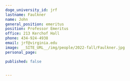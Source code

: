```yaml
---
doge_university_id: jrf
lastname: Faulkner
name: John
general_position: emeritus
position: Professor Emeritus
office: 213 Kerchof Hall
phone: 434-924-4938
email: jrf@virginia.edu
image: __SITE_URL__/img/people/2022-fall/Faulkner.jpg 
personal_page:

published: false


---
```

